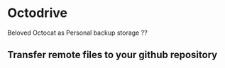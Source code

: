 # Octodrive
Beloved Octocat as Personal backup storage ??
## Transfer remote files to your github repository
